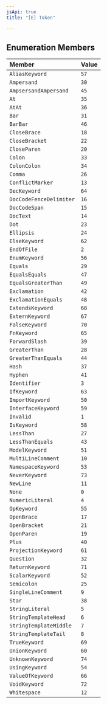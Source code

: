 ```yaml
---
jsApi: true
title: "[E] Token"

---
```

## Enumeration Members

| Member | Value |
| :------ | :------ |
| `AliasKeyword` | `57` |
| `Ampersand` | `30` |
| `AmpsersandAmpersand` | `45` |
| `At` | `35` |
| `AtAt` | `36` |
| `Bar` | `31` |
| `BarBar` | `46` |
| `CloseBrace` | `18` |
| `CloseBracket` | `22` |
| `CloseParen` | `20` |
| `Colon` | `33` |
| `ColonColon` | `34` |
| `Comma` | `26` |
| `ConflictMarker` | `13` |
| `DecKeyword` | `64` |
| `DocCodeFenceDelimiter` | `16` |
| `DocCodeSpan` | `15` |
| `DocText` | `14` |
| `Dot` | `23` |
| `Ellipsis` | `24` |
| `ElseKeyword` | `62` |
| `EndOfFile` | `2` |
| `EnumKeyword` | `56` |
| `Equals` | `29` |
| `EqualsEquals` | `47` |
| `EqualsGreaterThan` | `49` |
| `Exclamation` | `42` |
| `ExclamationEquals` | `48` |
| `ExtendsKeyword` | `68` |
| `ExternKeyword` | `67` |
| `FalseKeyword` | `70` |
| `FnKeyword` | `65` |
| `ForwardSlash` | `39` |
| `GreaterThan` | `28` |
| `GreaterThanEquals` | `44` |
| `Hash` | `37` |
| `Hyphen` | `41` |
| `Identifier` | `3` |
| `IfKeyword` | `63` |
| `ImportKeyword` | `50` |
| `InterfaceKeyword` | `59` |
| `Invalid` | `1` |
| `IsKeyword` | `58` |
| `LessThan` | `27` |
| `LessThanEquals` | `43` |
| `ModelKeyword` | `51` |
| `MultiLineComment` | `10` |
| `NamespaceKeyword` | `53` |
| `NeverKeyword` | `73` |
| `NewLine` | `11` |
| `None` | `0` |
| `NumericLiteral` | `4` |
| `OpKeyword` | `55` |
| `OpenBrace` | `17` |
| `OpenBracket` | `21` |
| `OpenParen` | `19` |
| `Plus` | `40` |
| `ProjectionKeyword` | `61` |
| `Question` | `32` |
| `ReturnKeyword` | `71` |
| `ScalarKeyword` | `52` |
| `Semicolon` | `25` |
| `SingleLineComment` | `9` |
| `Star` | `38` |
| `StringLiteral` | `5` |
| `StringTemplateHead` | `6` |
| `StringTemplateMiddle` | `7` |
| `StringTemplateTail` | `8` |
| `TrueKeyword` | `69` |
| `UnionKeyword` | `60` |
| `UnknownKeyword` | `74` |
| `UsingKeyword` | `54` |
| `ValueOfKeyword` | `66` |
| `VoidKeyword` | `72` |
| `Whitespace` | `12` |
